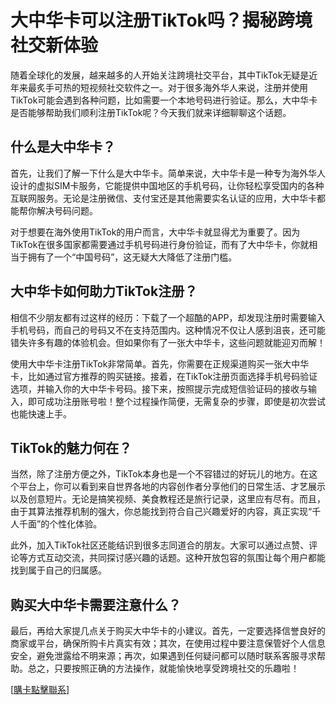 # 大中华卡可以注册TikTok吗？揭秘跨境社交新体验

随着全球化的发展，越来越多的人开始关注跨境社交平台，其中TikTok无疑是近年来最炙手可热的短视频社交软件之一。对于很多海外华人来说，注册并使用TikTok可能会遇到各种问题，比如需要一个本地号码进行验证。那么，大中华卡是否能够帮助我们顺利注册TikTok呢？今天我们就来详细聊聊这个话题。

## 什么是大中华卡？

首先，让我们了解一下什么是大中华卡。简单来说，大中华卡是一种专为海外华人设计的虚拟SIM卡服务，它能提供中国地区的手机号码，让你轻松享受国内的各种互联网服务。无论是注册微信、支付宝还是其他需要实名认证的应用，大中华卡都能帮你解决号码问题。

对于想要在海外使用TikTok的用户而言，大中华卡就显得尤为重要了。因为TikTok在很多国家都需要通过手机号码进行身份验证，而有了大中华卡，你就相当于拥有了一个“中国号码”，这无疑大大降低了注册门槛。

## 大中华卡如何助力TikTok注册？

相信不少朋友都有过这样的经历：下载了一个超酷的APP，却发现注册时需要输入手机号码，而自己的号码又不在支持范围内。这种情况不仅让人感到沮丧，还可能错失许多有趣的体验机会。但如果你有了一张大中华卡，这些问题就能迎刃而解！

使用大中华卡注册TikTok非常简单。首先，你需要在正规渠道购买一张大中华卡，比如通过官方推荐的购买链接。接着，在TikTok注册页面选择手机号码验证选项，并输入你的大中华卡号码。接下来，按照提示完成短信验证码的接收与输入，即可成功注册账号啦！整个过程操作简便，无需复杂的步骤，即使是初次尝试也能快速上手。

## TikTok的魅力何在？

当然，除了注册方便之外，TikTok本身也是一个不容错过的好玩儿的地方。在这个平台上，你可以看到来自世界各地的内容创作者分享他们的日常生活、才艺展示以及创意短片。无论是搞笑视频、美食教程还是旅行记录，这里应有尽有。而且，由于其算法推荐机制的强大，你总能找到符合自己兴趣爱好的内容，真正实现“千人千面”的个性化体验。

此外，加入TikTok社区还能结识到很多志同道合的朋友。大家可以通过点赞、评论等方式互动交流，共同探讨感兴趣的话题。这种开放包容的氛围让每个用户都能找到属于自己的归属感。

## 购买大中华卡需要注意什么？

最后，再给大家提几点关于购买大中华卡的小建议。首先，一定要选择信誉良好的商家或平台，确保所购卡片真实有效；其次，在使用过程中要注意保管好个人信息安全，避免泄露给不明来源；再次，如果遇到任何疑问都可以随时联系客服寻求帮助。总之，只要按照正确的方法操作，就能愉快地享受跨境社交的乐趣啦！

[[購卡點擊聯系](https://t.me/s/esim1088)]